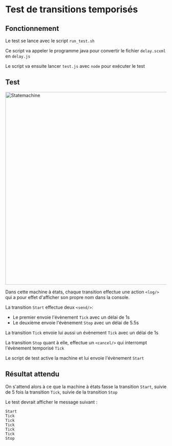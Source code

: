 # Test de transitions temporisés

## Fonctionnement

Le test se lance avec le script `run_test.sh`

Ce script va appeler le programme java pour
convertir le fichier `delay.scxml` en `delay.js`

Le script va ensuite lancer `test.js` avec `node` pour exécuter le test

## Test

<img src="http://i.imgur.com/hWebhzm.png" title="Statemachine" alt="Statemachine" width="600px"/>

Dans cette machine à états, chaque transition effectue une action `<log/>`
qui a pour effet d'afficher son propre nom dans la console.

La transition `Start` effectue deux `<send/>`:

- Le premier envoie l'évènement `Tick` avec un délai de 1s
- Le deuxième envoie l'évènement `Stop` avec un délai de 5.5s

La transition `Tick` envoie lui aussi un évènement `Tick`
avec un délai de 1s

La transition `Stop` quant à elle, effectue un `<cancel/>` qui interrompt l'évènement temporisé `Tick`

Le script de test active la machine et lui envoie l'évènement `Start`

## Résultat attendu

On s'attend alors à ce que la machine à états fasse la transition `Start`, suivie de 5 fois la transition `Tick`, suivie de la transition `Stop`

Le test devrait afficher le message suivant :

```
Start
Tick
Tick
Tick
Tick
Tick
Stop
```
